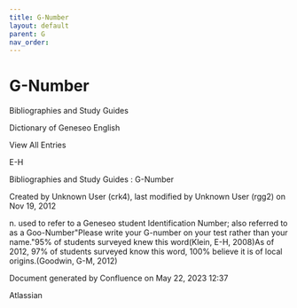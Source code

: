 ```yaml
---
title: G-Number
layout: default
parent: G
nav_order:
---
```


# G-Number

Bibliographies and Study Guides

Dictionary of Geneseo English

View All Entries

E-H

Bibliographies and Study Guides : G-Number

Created by  Unknown User (crk4), last modified by  Unknown User (rgg2) on Nov 19, 2012

n. used to refer to a Geneseo student Identification Number; also referred to as a Goo-Number&quot;Please write your G-number on your test rather than your name.&quot;95% of students surveyed knew this word(Klein, E-H, 2008)As of 2012, 97% of students surveyed know this word, 100% believe it is of local origins.(Goodwin, G-M, 2012)

Document generated by Confluence on May 22, 2023 12:37

Atlassian
